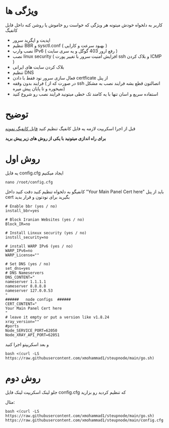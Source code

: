 # ویژگی ها
کاربر به دلخواه خودش میتونه هر ویژگی که خواست رو خاموش یا روشن کنه داخل فایل کانفیگ
- اپدیت و اپگرید سرور
- تنظیم BBR و sysctl.conf ( بهبود سرعت و کارایی )
- نصب وارپ IPv6 ( رفع ارور 403 گوگل و یه سری سایت )
- نصب linux security ( افزایش امنیت سرور با تغییر پورت ssh و بلاک کردن ICMP )
- بلاک کردن سایت های ایرانی
- تنظیم DNS
- فعال سازی سرور نود فقط با دادن certficate از پنل
- فرایند بدون وقفه ( در صورت که از ssh اتصالتون قطع بشه فرایند نصب به مشکل نمیخوره و تا پایان پیش میره)
- استفاده سریع و اسان تنها با یه کامند تک خطی میتونید فرایند نصب رو شروع کنید

# توضیح
قبل از اجرا اسکریپت لازمه یه فایل کانفیگ تنظیم کنید
[فایل کانفیگ نمونه](https://github.com/xmohammad1/steupnode/blob/main/config.cfg)



**برای راه اندازی میتونید با یکی از روش های زیر پیش برید**
# روش اول
یه فایل config.cfg ایجاد میکنیم
```
nano /root/config.cfg
```
کانفیگو به دلخواه تنظیم کنید 
دقت کنید داخل "Your Main Panel Cert here" باید از پنل cert بگیرید برای نودتون و قرار بدید
```
# Enable bbr (yes / no)
install_bbr=yes

# Block Iranian Websites (yes / no)
Block_IR=no

# Install Linxux security (yes / no)
instsll_security=no

# install WARP IPv6 (yes / no)
WARP_IPv6=no
WARP_License=""

# Set DNS (yes / no)
set_dns=yes
# DNS Nameservers
DNS_CONTENT="
nameserver 1.1.1.1
nameserver 8.8.8.8
nameserver 127.0.0.53
"
######   node configs  ######
CERT_CONTENT="
Your Main Panel Cert here
"
# leave it empty or put a version like v1.8.24
xray_version=""
#ports
Node_SERVICE_PORT=62050
Node_XRAY_API_PORT=62051
```
و بعد اسکریپتو اجرا کنید
```
bash <(curl -LS https://raw.githubusercontent.com/xmohammad1/steupnode/main/go.sh)
```

# روش دوم
 جلو لینک اسکریپت لینک فایل config.cfg که تنظیم کردید رو بزارید


 مثال:
```
bash <(curl -LS https://raw.githubusercontent.com/xmohammad1/steupnode/main/go.sh) https://raw.githubusercontent.com/xmohammad1/steupnode/main/config.cfg
```
